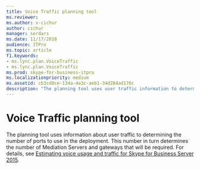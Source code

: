 ```yaml
---
title: Voice Traffic planning tool
ms.reviewer: 
ms.author: v-cichur
author: cichur
manager: serdars
ms.date: 11/17/2018
audience: ITPro
ms.topic: article
f1.keywords:
- ms.lync.plan.VoiceTraffic
- ms.lync.plan.VoiceTraffic
ms.prod: skype-for-business-itpro
ms.localizationpriority: medium
ms.assetid: cb3cd8ce-134a-4a3c-aeb1-34d284ad170c
description: "The planning tool uses user traffic information to determining the number of ports to use in the deployment. This number in turn determines the number of Mediation Servers and gateways that will be required. For details, see Estimating voice usage and traffic for Skype for Business Server 2015."
---
```


# Voice Traffic planning tool
 
The planning tool uses information about user traffic to determining the number of ports to use in the deployment. This number in turn determines the number of Mediation Servers and gateways that will be required. For details, see [Estimating voice usage and traffic for Skype for Business Server 2015](../../plan-your-deployment/capacity/estimating-voice-traffic.md).
  
